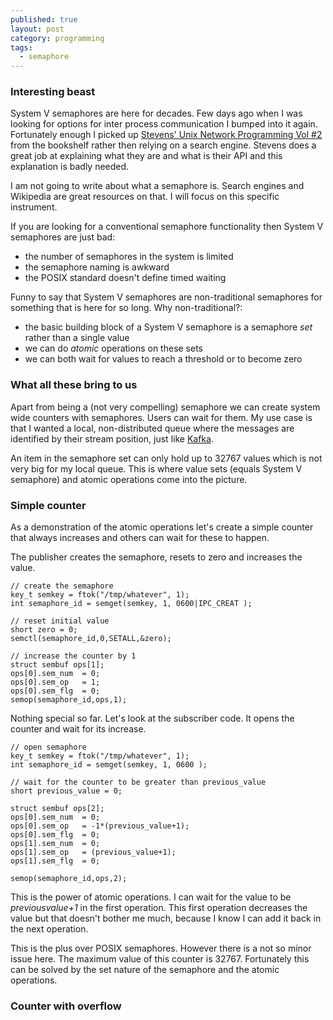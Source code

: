 ```yaml
---
published: true
layout: post
category: programming
tags: 
  - semaphore
---
```



### Interesting beast

System V semaphores are here for decades. Few days ago when I was looking for options for inter process communication I bumped into it again. Fortunately enough I picked up [Stevens' Unix Network Programming Vol #2](http://www.kohala.com/start/unpv22e/unpv22e.html) from the bookshelf rather then relying on a search engine. Stevens does a great job at explaining what they are and what is their API and this explanation is badly needed.

I am not going to write about what a semaphore is. Search engines and Wikipedia are great resources on that. I will focus on this specific instrument.

If you are looking for a conventional semaphore functionality then System V semaphores are just bad:

- the number of semaphores in the system is limited
- the semaphore naming is awkward
- the POSIX standard doesn't define timed waiting

Funny to say that System V semaphores are non-traditional semaphores for something that is here for so long. Why non-traditional?:

- the basic building block of a System V semaphore is a semaphore _set_ rather than a single value
- we can do _atomic_ operations on these sets
- we can both wait for values to reach a threshold or to become zero

### What all these bring to us

Apart from being a (not very compelling) semaphore we can create system wide counters with semaphores. Users can wait for them. My use case is that I wanted a local, non-distributed queue where the messages are identified by their stream position, just like [Kafka](http://kafka.apache.org/documentation.html).

An item in the semaphore set can only hold up to 32767 values which is not very big for my local queue. This is where value sets (equals System V semaphore) and atomic operations come into the picture. 

### Simple counter

As a demonstration of the atomic operations let's create a simple counter that always increases and others can wait for these to happen. 

The publisher creates the semaphore, resets to zero and increases the value.

    // create the semaphore
    key_t semkey = ftok("/tmp/whatever", 1);
    int semaphore_id = semget(semkey, 1, 0600|IPC_CREAT );
    
    // reset initial value
    short zero = 0;
    semctl(semaphore_id,0,SETALL,&zero);
    
    // increase the counter by 1
    struct sembuf ops[1];
    ops[0].sem_num  = 0;
    ops[0].sem_op   = 1;
    ops[0].sem_flg  = 0;
    semop(semaphore_id,ops,1);
    
Nothing special so far. Let's look at the subscriber code. It opens the counter and wait for its increase.

    // open semaphore
    key_t semkey = ftok("/tmp/whatever", 1);
    int semaphore_id = semget(semkey, 1, 0600 );
    
    // wait for the counter to be greater than previous_value
    short previous_value = 0;
    
    struct sembuf ops[2];
    ops[0].sem_num  = 0;
    ops[0].sem_op   = -1*(previous_value+1);
    ops[0].sem_flg  = 0;
    ops[1].sem_num  = 0;
    ops[1].sem_op   = (previous_value+1);
    ops[1].sem_flg  = 0;
    
    semop(semaphore_id,ops,2);

This is the power of atomic operations. I can wait for the value to be _previousvalue+1_ in the first operation. This first operation decreases the value but that doesn't bother me much, because I know I can add it back in the next operation.

This is the plus over POSIX semaphores. However there is a not so minor issue here. The maximum value of this counter is 32767. Fortunately this can be solved by the set nature of the semaphore and the atomic operations.

### Counter with overflow
